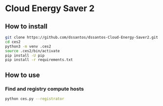# Cloud Energy Saver 2


## How to install
```bash
git clone https://github.com/dssantos/dssantos-Cloud-Energy-Saver2.git ces2
cd ces2
python3 -m venv .ces2
source .ces2/bin/activate
pip install -U pip
pip install -r requirements.txt

```

## How to use

### Find and registry compute hosts
```bash
python ces.py --registrator

```